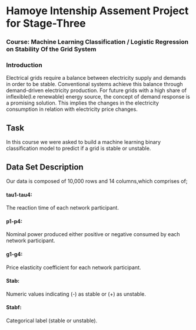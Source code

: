 # Hamoye Intenship Assement Project for Stage-Three 
 
### Course: Machine Learning Classification / Logistic Regression on Stability Of the Grid System 

### Introduction 
Electrical grids require a balance between electricity supply and demands in order to be stable. Conventional systems
achieve this balance through demand-driven electricity production. For future grids with a high share of inflexible(I.e renewable) energy source, the concept of demand response is a promising solution. This implies the changes in the electricity consumption in relation with electricity price changes. 

## Task
In this course we were asked to build a machine learning binary classification model to predict if a grid is stable or unstable.

## Data Set Description 
 Our data is composed of 10,000 rows and 14 columns,which comprises of; 
#### tau1-tau4: 
The reaction time of each network participant.
#### p1-p4:
Nominal power produced either positive or negative consumed by each network participant. 
#### g1-g4:
Price elasticity coefficient for each network participant. 
#### Stab:
Numeric values indicating (-) as stable  or (+) as unstable.
#### Stabf:
Categorical label (stable or unstable). 
 
